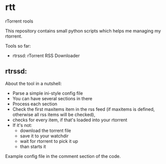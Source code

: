 # rtt
rTorrent rools

This repository contains small python scripts which helps me managing my rtorrent.

Tools so far:
* rtrssd: rTorrent RSS Downloader

## rtrssd:

About the tool in a nutshell:
* Parse a simple ini-style config file
* You can have several sections in there
* Process each section
* Check the first maxitems item in the rss feed (if maxitems is defined, otherwise all rss items will be checked),
* checks for every item, if that's loaded into your rtorrent
* If it's not:
  * download the torrent file
  * save it to your watchdir
  * wait for rtorrent to pick it up
  * than starts it

Example config file in the comment section of the code.
